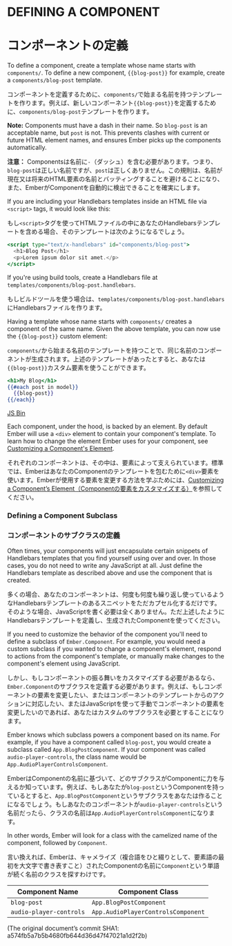 # DEFINING A COMPONENT
# コンポーネントの定義

To define a component, create a template whose name starts with
`components/`. To define a new component, `{{blog-post}}` for example,
create a `components/blog-post` template.

コンポーネントを定義するために、`components/`で始まる名前を持つテンプレートを作ります。例えば、新しいコンポーネント`{{blog-post}}`を定義するために、`components/blog-post`テンプレートを作ります。

**Note:** Components must have a dash in their name. So `blog-post` is an acceptable name,
but `post` is not. This prevents clashes with current or future HTML element names, and
ensures Ember picks up the components automatically.
  
**注意：** Componentsは名前に`-`（ダッシュ）を含む必要があります。つまり、`blog-post`は正しい名前ですが、`post`は正しくありません。この規則は、名前が現在又は将来のHTML要素の名前とバッティングすることを避けることになり、また、EmberがComponentを自動的に検出できることを確実にします。

If you are including your Handlebars templates inside an HTML file via
`<script>` tags, it would look like this:

もし`<script>`タグを使ってHTMLファイルの中にあなたのHandlebarsテンプレートを含める場合、そのテンプレートは次のようになるでしょう。

```handlebars
<script type="text/x-handlebars" id="components/blog-post">
  <h1>Blog Post</h1>
  <p>Lorem ipsum dolor sit amet.</p>
</script>
```

If you're using build tools, create a Handlebars file at
`templates/components/blog-post.handlebars`.

もしビルドツールを使う場合は、`templates/components/blog-post.handlebars`にHandlebarsファイルを作ります。

Having a template whose name starts with `components/` creates a
component of the same name. Given the above template, you can now use the
`{{blog-post}}` custom element:

`components/`から始まる名前のテンプレートを持つことで、同じ名前のコンポーネントが生成されます。上述のテンプレートがあったとすると、あなたは`{{blog-post}}`カスタム要素を使うことができます。

```handlebars
<h1>My Blog</h1>
{{#each post in model}}
  {{blog-post}}
{{/each}}
```

<a class="jsbin-embed" href="http://jsbin.com/juvic/embed?js,output">JS Bin</a><script src="http://static.jsbin.com/js/embed.js"></script>

Each component, under the hood, is backed by an element. By default
Ember will use a `<div>` element to contain your component's template.
To learn how to change the element Ember uses for your component, see
[Customizing a Component's
Element](http://emberjs.com/guides/components/customizing-a-components-element).

それぞれのコンポーネントは、その中は、要素によって支えられています。標準では、EmberはあなたのComponentのテンプレートを包むために`<div>`要素を使います。Emberが使用する要素を変更する方法を学ぶためには、[Customizing a Component’s Element（Componentの要素をカスタマイズする）](http://emberjs.com/guides/components/customizing-a-components-element)を参照してください。

### Defining a Component Subclass
### コンポーネントのサブクラスの定義

Often times, your components will just encapsulate certain snippets of
Handlebars templates that you find yourself using over and over. In
those cases, you do not need to write any JavaScript at all. Just define
the Handlebars template as described above and use the component that is
created.

多くの場合、あなたのコンポーネントは、何度も何度も繰り返し使っているようなHandlebarsテンプレートのあるスニペットをただカプセル化するだけです。そのような場合、JavaScriptを書く必要は全くありません。ただ上述したようにHandlebarsテンプレートを定義し、生成されたComponentを使ってください。

If you need to customize the behavior of the component you'll
need to define a subclass of `Ember.Component`. For example, you would
need a custom subclass if you wanted to change a component's element,
respond to actions from the component's template, or manually make
changes to the component's element using JavaScript.

しかし、もしコンポーネントの振る舞いをカスタマイズする必要があるなら、`Ember.Component`のサブクラスを定義する必要があります。例えば、もしコンポーネントの要素を変更したい、またはコンポーネントのテンプレートからのアクションに対応したい、またはJavaScriptを使って手動でコンポーネントの要素を変更したいのであれば、あなたはカスタムのサブクラスを必要とすることになります。

Ember knows which subclass powers a component based on its name. For
example, if you have a component called `blog-post`, you would create a
subclass called `App.BlogPostComponent`. If your component was called
`audio-player-controls`, the class name would be
`App.AudioPlayerControlsComponent`.

EmberはComponentの名前に基づいて、どのサブクラスがComponentに力を与えるか知っています。例えば、もしあなたが`blog-post`というComponentを持っているとすると、`App.BlogPostComponent`というサブクラスをあなたは作ることになるでしょう。もしあなたのコンポーネントが`audio-player-controls`という名前だったら、クラスの名前は`App.AudioPlayerControlsComponent`になります。

In other words, Ember will look for a class with the camelized name of
the component, followed by `Component`.

言い換えれば、Emberは、キャメライズ（複合語をひと綴りとして、要素語の最初を大文字で書き表すこと）されたComponentの名前に`Component`という単語が続く名前のクラスを探すわけです。

<table>
  <thead>
  <tr>
    <th>Component Name</th>
    <th>Component Class</th>
  </tr>
  </thead>
  <tr>
    <td><code>blog-post</code></td>
    <td><code>App.BlogPostComponent</code></td>
  </tr>
  <tr>
    <td><code>audio-player-controls</code></td>
    <td><code>App.AudioPlayerControlsComponent</code></td>
  </tr>
</table>

(The original document’s commit SHA1: a574fb5a7b5b4680fb644d36d47f47021a1d2f2b)